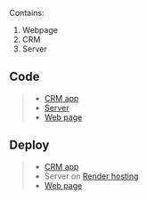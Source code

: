 Contains:

1. Webpage
2. CRM
3. Server

## Code

> - [CRM app](https://github.com/vovoka-path/rs-clone/tree/develop/crm)
> - [Server](https://github.com/vovoka-path/rs-clone/tree/develop/server)
> - [Web page](https://github.com/vovoka-path/rs-clone/tree/develop/web)

## Deploy

> - [CRM app](https://vovoka-path.github.io/rs-clone/crm/)
> - Server on [Render hosting](https://render.com)
> - [Web page](https://vovoka-path.github.io/rs-clone/web/web/)

